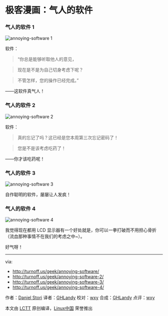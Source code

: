 极客漫画：气人的软件
===============

### 气人的软件 1

![annoying-software 1](https://github.com/LCTT/comic/raw/master/turnoff.us/annoying-software-series/annoying-software.png)

软件：

> “你总是能够听取他人的意见，

> 现在是不是为自己切身考虑下呢？

> 不管怎样，您的操作已经完成。”

——这软件真气人！

### 气人的软件 2

![annoying-software 2](https://github.com/LCTT/comic/raw/master/turnoff.us/annoying-software-series/annoying-software-2.png)

软件：

> 真的忘记了吗？这已经是您本周第三次忘记密码了！

> 您是不是该考虑吃药了！

——你才该吃药呢！

### 气人的软件 3

![annoying-software 3](https://github.com/LCTT/comic/raw/master/turnoff.us/annoying-software-series/annoying-software-3.png)

自作聪明的软件，屡屡让人发疯！

### 气人的软件 4

![annoying-software 4](https://github.com/LCTT/comic/raw/master/turnoff.us/annoying-software-series/annoying-software-4.png)

我觉得现在都用 LCD 显示器有一个好处就是，你可以一拳打破而不用担心骨折（流血那种事情不在我们的考虑之中~）。

好气呀！

------------
via:
- http://turnoff.us/geek/annoying-software/
- http://turnoff.us/geek/annoying-software-2/
- http://turnoff.us/geek/annoying-software-3/
- http://turnoff.us/geek/annoying-software-4/

作者：[Daniel Stori][a]
译者：[GHLandy](https://github.com/GHLandy)
校对：[wxy](https://github.com/wxy)
合成：[GHLandy](https://github.com/GHLandy)
点评：[wxy](https://github.com/wxy)

本文由 [LCTT](https://github.com/LCTT/TranslateProject) 原创编译，[Linux中国](https://linux.cn/) 荣誉推出

[a]:http://turnoff.us/about/
